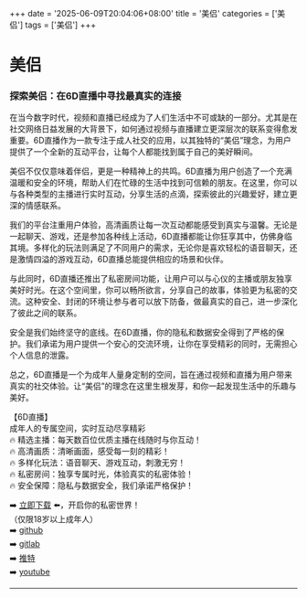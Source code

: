 +++
date = '2025-06-09T20:04:06+08:00'
title = '美侣'
categories = ['美侣']
tags = ['美侣']
+++

# 美侣

### 探索美侣：在6D直播中寻找最真实的连接

在当今数字时代，视频和直播已经成为了人们生活中不可或缺的一部分。尤其是在社交网络日益发展的大背景下，如何通过视频与直播建立更深层次的联系变得愈发重要。6D直播作为一款专注于成人社交的应用，以其独特的“美侣”理念，为用户提供了一个全新的互动平台，让每个人都能找到属于自己的美好瞬间。

美侣不仅仅意味着伴侣，更是一种精神上的共鸣。6D直播为用户创造了一个充满温暖和安全的环境，帮助人们在忙碌的生活中找到可信赖的朋友。在这里，你可以与各种类型的主播进行实时互动，分享生活的点滴，探索彼此的兴趣爱好，建立更深的情感联系。

我们的平台注重用户体验，高清画质让每一次互动都能感受到真实与温馨。无论是一起聊天、游戏，还是参加各种线上活动，6D直播都能让你狂享其中，仿佛身临其境。多样化的玩法则满足了不同用户的需求，无论你是喜欢轻松的语音聊天，还是激情四溢的游戏互动，6D直播总能提供相应的场景和伙伴。

与此同时，6D直播还推出了私密房间功能，让用户可以与心仪的主播或朋友独享美好时光。在这个空间里，你可以畅所欲言，分享自己的故事，体验更为私密的交流。这种安全、封闭的环境让参与者可以放下防备，做最真实的自己，进一步深化了彼此之间的联系。

安全是我们始终坚守的底线。在6D直播，你的隐私和数据安全得到了严格的保护。我们承诺为用户提供一个安心的交流环境，让你在享受精彩的同时，无需担心个人信息的泄露。

总之，6D直播是一个为成年人量身定制的空间，旨在通过视频和直播为用户带来真实的社交体验。让“美侣”的理念在这里生根发芽，和你一起发现生活中的乐趣与美好。

【6D直播】  
成年人的专属空间，实时互动尽享精彩  
🔥 精选主播：每天数百位优质主播在线随时与你互动！  
🔥 高清画质：清晰画面，感受每一刻的精彩！  
🔥 多样化玩法：语音聊天、游戏互动，刺激无穷！  
🔥 私密房间：独享专属时光，体验真实的私密体验！  
🔥 安全保障：隐私与数据安全，我们承诺严格保护！

➡️ [立即下载](https://down123.s3.ap-east-1.amazonaws.com/down/down.html?channelCode=blog) ⬅️，开启你的私密世界！  
（仅限18岁以上成年人）  
➡️ [github](https://aldult-live.github.io/)  
➡️ [gitlab](https://seo-09598d.gitlab.io/)  
➡️ [推特](https://x.com/wegame33)  
➡️ [youtube](https://www.youtube.com/@6Dlive)  

---
